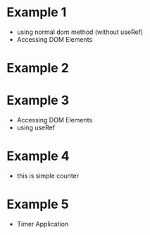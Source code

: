 # Example 1
  - using normal dom method (without useRef)
  - Accessing DOM Elements

# Example 2
# Example 3
  - Accessing DOM Elements
  - using  useRef

# Example 4
  - this is simple counter 

# Example 5
  - Timer Application




